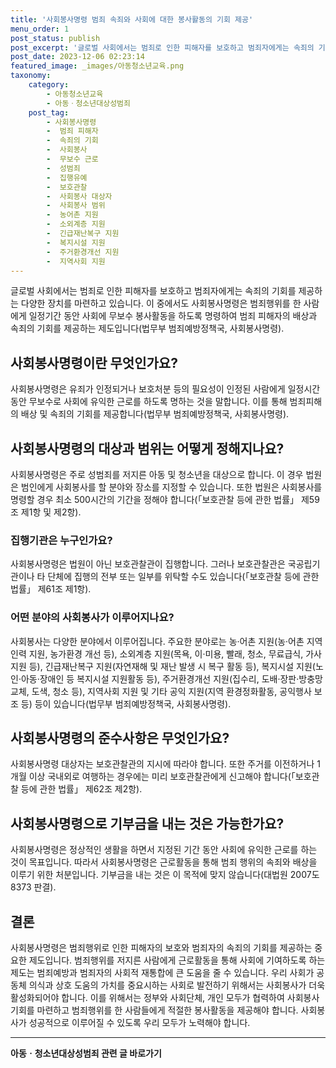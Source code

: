```yaml
---
title: '사회봉사명령 범죄 속죄와 사회에 대한 봉사활동의 기회 제공'
menu_order: 1
post_status: publish
post_excerpt: '글로벌 사회에서는 범죄로 인한 피해자를 보호하고 범죄자에게는 속죄의 기회를 제공하는 다양한 장치를 마련하고 있습니다. 이 중에서도 사회봉사명령은 범죄행위를 한 사람에게 일정기간 동안 사회에 무보수 봉사활동을 하도록 명령하여 범죄 피해자의 배상과 속죄의 기회를 제공하는 제도입니다 법무부 범죄예방정책국, 사회봉사명령 .'
post_date: 2023-12-06 02:23:14
featured_image: _images/아동청소년교육.png
taxonomy:
    category:
        - 아동청소년교육
        - 아동ㆍ청소년대상성범죄
    post_tag:
        - 사회봉사명령
        -  범죄 피해자
        -  속죄의 기회
        -  사회봉사
        -  무보수 근로
        -  성범죄
        -  집행유예
        -  보호관찰
        -  사회봉사 대상자
        -  사회봉사 범위
        -  농어촌 지원
        -  소외계층 지원
        -  긴급재난복구 지원
        -  복지시설 지원
        -  주거환경개선 지원
        -  지역사회 지원
---
```




글로벌 사회에서는 범죄로 인한 피해자를 보호하고 범죄자에게는 속죄의 기회를 제공하는 다양한 장치를 마련하고 있습니다. 이 중에서도 사회봉사명령은 범죄행위를 한 사람에게 일정기간 동안 사회에 무보수 봉사활동을 하도록 명령하여 범죄 피해자의 배상과 속죄의 기회를 제공하는 제도입니다(법무부 범죄예방정책국, 사회봉사명령).

## 사회봉사명령이란 무엇인가요?  
사회봉사명령은 유죄가 인정되거나 보호처분 등의 필요성이 인정된 사람에게 일정시간 동안 무보수로 사회에 유익한 근로를 하도록 명하는 것을 말합니다. 이를 통해 범죄피해의 배상 및 속죄의 기회를 제공합니다(법무부 범죄예방정책국, 사회봉사명령).

## 사회봉사명령의 대상과 범위는 어떻게 정해지나요?
사회봉사명령은 주로 성범죄를 저지른 아동 및 청소년을 대상으로 합니다. 이 경우 법원은 범인에게 사회봉사를 할 분야와 장소를 지정할 수 있습니다. 또한 법원은 사회봉사를 명령할 경우 최소 500시간의 기간을 정해야 합니다(「보호관찰 등에 관한 법률」 제59조 제1항 및 제2항).

### 집행기관은 누구인가요?  
사회봉사명령은 법원이 아닌 보호관찰관이 집행합니다. 그러나 보호관찰관은 국공립기관이나 타 단체에 집행의 전부 또는 일부를 위탁할 수도 있습니다(「보호관찰 등에 관한 법률」 제61조 제1항).

### 어떤 분야의 사회봉사가 이루어지나요?
사회봉사는 다양한 분야에서 이루어집니다. 주요한 분야로는 농·어촌 지원(농·어촌 지역 인력 지원, 농가환경 개선 등), 소외계층 지원(목욕, 이·미용, 빨래, 청소, 무료급식, 가사 지원 등), 긴급재난복구 지원(자연재해 및 재난 발생 시 복구 활동 등), 복지시설 지원(노인·아동·장애인 등 복지시설 지원활동 등), 주거환경개선 지원(집수리, 도배·장판·방충망 교체, 도색, 청소 등), 지역사회 지원 및 기타 공익 지원(지역 환경정화활동, 공익행사 보조 등) 등이 있습니다(법무부 범죄예방정책국, 사회봉사명령).

## 사회봉사명령의 준수사항은 무엇인가요?
사회봉사명령 대상자는 보호관찰관의 지시에 따라야 합니다. 또한 주거를 이전하거나 1개월 이상 국내외로 여행하는 경우에는 미리 보호관찰관에게 신고해야 합니다(「보호관찰 등에 관한 법률」 제62조 제2항).

## 사회봉사명령으로 기부금을 내는 것은 가능한가요?
사회봉사명령은 정상적인 생활을 하면서 지정된 기간 동안 사회에 유익한 근로를 하는 것이 목표입니다. 따라서 사회봉사명령은 근로활동을 통해 범죄 행위의 속죄와 배상을 이루기 위한 처분입니다. 기부금을 내는 것은 이 목적에 맞지 않습니다(대법원 2007도8373 판결).

## 결론

사회봉사명령은 범죄행위로 인한 피해자의 보호와 범죄자의 속죄의 기회를 제공하는 중요한 제도입니다. 범죄행위를 저지른 사람에게 근로활동을 통해 사회에 기여하도록 하는 제도는 범죄예방과 범죄자의 사회적 재통합에 큰 도움을 줄 수 있습니다. 우리 사회가 공동체 의식과 상호 도움의 가치를 중요시하는 사회로 발전하기 위해서는 사회봉사가 더욱 활성화되어야 합니다. 이를 위해서는 정부와 사회단체, 개인 모두가 협력하여 사회봉사기회를 마련하고 범죄행위를 한 사람들에게 적절한 봉사활동을 제공해야 합니다. 사회봉사가 성공적으로 이루어질 수 있도록 우리 모두가 노력해야 합니다.
<!-- wp:separator -->
<hr class="wp-block-separator has-alpha-channel-opacity"/>
<!-- /wp:separator -->

<!-- wp:group {"backgroundColor":"base","layout":{"type":"constrained"}} -->
<div class="wp-block-group has-base-background-color has-background"><!-- wp:paragraph {"align":"center","fontSize":"medium"} -->
<p class="has-text-align-center has-large-font-size"><strong>아동ㆍ청소년대상성범죄 관련 글 바로가기</strong></p>
<!-- /wp:paragraph -->


<!-- wp:latest-posts
{"categories":[{"id":31838,"count":19,"description":"","link":"https://uknowlaw.com/category/%ec%95%84%eb%8f%99%e3%86%8d%ec%b2%ad%ec%86%8c%eb%85%84%eb%8c%80%ec%83%81%ec%84%b1%eb%b2%94%ec%a3%84/","name":"아동ㆍ청소년대상성범죄","slug":"아동ㆍ청소년대상성범죄","taxonomy":"category","parent":0,"meta":[],"_links":{"self":[{"href":"https://uknowlaw.com/wp-json/wp/v2/categories/31838"}],"collection":[{"href":"https://uknowlaw.com/wp-json/wp/v2/categories"}],"about":[{"href":"https://uknowlaw.com/wp-json/wp/v2/taxonomies/category"}],"wp:post_type":[{"href":"https://uknowlaw.com/wp-json/wp/v2/posts?categories=31838"}],"curies":[{"name":"wp","href":"https://api.w.org/{rel}","templated":true}]}}],"postsToShow":100,"excerptLength":28,"postLayout":"grid","columns":2,"featuredImageAlign":"left","featuredImageSizeSlug":"large","fontSize":"small"} /--></div>
<!-- /wp:group -->